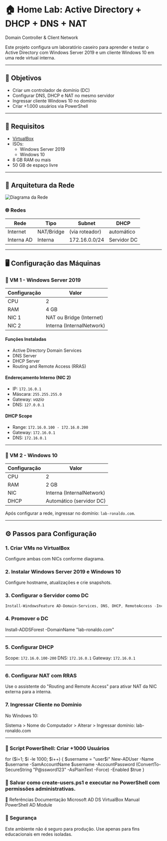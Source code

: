 # 🏠 Home Lab: Active Directory + DHCP + DNS + NAT
Domain Controller &amp; Client Network

Este projeto configura um laboratório caseiro para aprender e testar o Active Directory com Windows Server 2019 e um cliente Windows 10 em uma rede virtual interna.

---

## 📌 Objetivos

- Criar um controlador de domínio (DC)
- Configurar DNS, DHCP e NAT no mesmo servidor
- Ingressar cliente Windows 10 no domínio
- Criar +1.000 usuários via PowerShell

---

## 🧱 Requisitos

- [VirtualBox](https://www.virtualbox.org/)
- ISOs:
  - Windows Server 2019
  - Windows 10
- 8 GB RAM ou mais
- 50 GB de espaço livre

---

## 🧩 Arquitetura da Rede

![Diagrama da Rede](https://i.imgur.com/V5Ws8OK.png)

### 🌐 Redes

| Rede       | Tipo      | Subnet         | DHCP         |
|------------|-----------|----------------|--------------|
| Internet   | NAT/Bridge| (via roteador) | automático   |
| Interna AD | Interna   | 172.16.0.0/24  | Servidor DC  |

---

## 🖥️ Configuração das Máquinas

### 🔹 VM 1 - Windows Server 2019

| Configuração | Valor |
|--------------|-------|
| CPU          | 2     |
| RAM          | 4 GB  |
| NIC 1        | NAT ou Bridge (Internet) |
| NIC 2        | Interna (InternalNetwork) |

#### Funções Instaladas
- Active Directory Domain Services
- DNS Server
- DHCP Server
- Routing and Remote Access (RRAS)

#### Endereçamento Interno (NIC 2)
- IP: `172.16.0.1`
- Máscara: `255.255.255.0`
- Gateway: *vazio*
- DNS: `127.0.0.1`

#### DHCP Scope
- Range: `172.16.0.100 - 172.16.0.200`
- Gateway: `172.16.0.1`
- DNS: `172.16.0.1`

---

### 🔹 VM 2 - Windows 10

| Configuração | Valor |
|--------------|-------|
| CPU          | 2     |
| RAM          | 2 GB  |
| NIC          | Interna (InternalNetwork) |
| DHCP         | Automático (servidor DC) |

Após configurar a rede, ingressar no domínio: `lab-ronaldo.com`.

---

## ⚙️ Passos para Configuração

### 1. Criar VMs no VirtualBox
Configure ambas com NICs conforme diagrama.

### 2. Instalar Windows Server 2019 e Windows 10
Configure hostname, atualizações e crie snapshots.

### 3. Configurar o Servidor como DC
```powershell
Install-WindowsFeature AD-Domain-Services, DNS, DHCP, RemoteAccess -IncludeManagementTools
```
### 4. Promover o DC

Install-ADDSForest -DomainName "lab-ronaldo.com"


---

### 5. Configurar DHCP
Scope: `172.16.0.100-200`
DNS: `172.16.0.1`
Gateway: `172.16.0.1`


---

### 6. Configurar NAT com RRAS
Use o assistente do "Routing and Remote Access" para ativar NAT da NIC externa para a interna.

### 7. Ingressar Cliente no Domínio
No Windows 10:

Sistema > Nome do Computador > Alterar > Ingressar domínio: lab-ronaldo.com

---

### 🧪 Script PowerShell: Criar +1000 Usuários

for ($i=1; $i -le 1000; $i++) {
    $username = "user$i"
    New-ADUser -Name $username -SamAccountName $username -AccountPassword (ConvertTo-SecureString "P@ssword123" -AsPlainText -Force) -Enabled $true
}

### 💾 Salvar como create-users.ps1 e executar no PowerShell com permissões administrativas.

📘 Referências
Documentação Microsoft AD DS
VirtualBox Manual
PowerShell AD Module

### 🔐 Segurança
Este ambiente não é seguro para produção. Use apenas para fins educacionais em redes isoladas.
